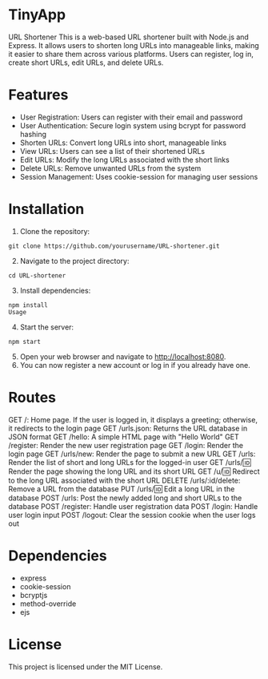 # TinyApp

URL Shortener
This is a web-based URL shortener built with Node.js and Express. It allows users to shorten long URLs into manageable links, making it easier to share them across various platforms. Users can register, log in, create short URLs, edit URLs, and delete URLs.

# Features
- User Registration: Users can register with their email and password
- User Authentication: Secure login system using bcrypt for password hashing
- Shorten URLs: Convert long URLs into short, manageable links
- View URLs: Users can see a list of their shortened URLs
- Edit URLs: Modify the long URLs associated with the short links
- Delete URLs: Remove unwanted URLs from the system
- Session Management: Uses cookie-session for managing user sessions

# Installation
1. Clone the repository:
```
git clone https://github.com/yourusername/URL-shortener.git
```
2. Navigate to the project directory:
```
cd URL-shortener
```
3. Install dependencies:
```
npm install
Usage
```
4. Start the server:
```
npm start
```
5. Open your web browser and navigate to [http://localhost:8080](http://localhost:8080).
6. You can now register a new account or log in if you already have one.

# Routes
GET /: Home page. If the user is logged in, it displays a greeting; otherwise, it redirects to the login page
GET /urls.json: Returns the URL database in JSON format
GET /hello: A simple HTML page with "Hello World"
GET /register: Render the new user registration page
GET /login: Render the login page
GET /urls/new: Render the page to submit a new URL
GET /urls: Render the list of short and long URLs for the logged-in user
GET /urls/:id: Render the page showing the long URL and its short URL
GET /u/:id: Redirect to the long URL associated with the short URL
DELETE /urls/:id/delete: Remove a URL from the database
PUT /urls/:id: Edit a long URL in the database
POST /urls: Post the newly added long and short URLs to the database
POST /register: Handle user registration data
POST /login: Handle user login input
POST /logout: Clear the session cookie when the user logs out

# Dependencies
- express
- cookie-session
- bcryptjs
- method-override
- ejs

# License
This project is licensed under the MIT License.
